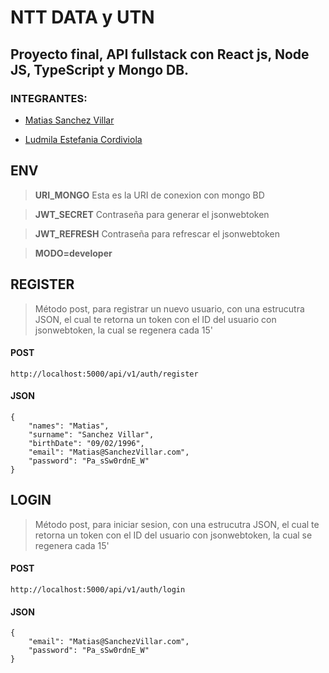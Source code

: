 # NTT DATA y UTN

## Proyecto final, API fullstack con React js, Node JS, TypeScript y Mongo DB.

### INTEGRANTES:

- [Matias Sanchez Villar](https://www.linkedin.com/in/matias-sanchez-villar/)

- [Ludmila Estefania Cordiviola](https://www.linkedin.com/in/ludmila-cordiviola-41360316a)

## **ENV**

>**URI_MONGO** Esta es la URI de conexion con mongo BD

>**JWT_SECRET** Contraseña para generar el jsonwebtoken

>**JWT_REFRESH** Contraseña para refrescar el jsonwebtoken

>**MODO=developer**

## **REGISTER**

>Método post, para registrar un nuevo usuario, con una estrucutra JSON, el cual te retorna un token con el ID del usuario con jsonwebtoken, la cual se regenera cada 15'

#### POST

```
http://localhost:5000/api/v1/auth/register
```

#### JSON

```
{
    "names": "Matias",
    "surname": "Sanchez Villar",
    "birthDate": "09/02/1996",
    "email": "Matias@SanchezVillar.com",
    "password": "Pa_sSw0rdnE_W"
}
```

## **LOGIN**

>Método post, para iniciar sesion, con una estrucutra JSON, el cual te retorna un token con el ID del usuario con jsonwebtoken, la cual se regenera cada 15'

#### POST

```
http://localhost:5000/api/v1/auth/login
```

#### JSON

```
{
    "email": "Matias@SanchezVillar.com",
    "password": "Pa_sSw0rdnE_W"
}
```


